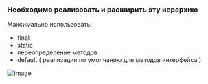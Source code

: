 ### Необходимо реализовать и расширить эту иерархию

Максимально использовать: 

- final
- static
- переопределение методов
- default ( реализация по умолчанию для методов интерфейса )

![image](https://github.com/user-attachments/assets/50c1bd62-b802-40a4-ba47-dedbf852b88e)

